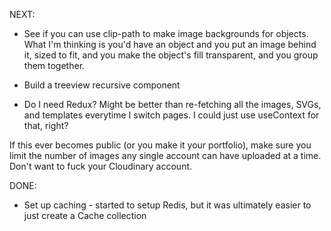 

NEXT:


- See if you can use clip-path to make image backgrounds for objects. What I'm thinking is you'd have an object and you put an image behind it, sized to fit, and you make the object's fill transparent, and you group them together.

- Build a treeview recursive component

- Do I need Redux? Might be better than re-fetching all the images, SVGs, and templates everytime I switch pages. I could just use useContext for that, right?


If this ever becomes public (or you make it your portfolio), make sure you limit the number of images any single account can have uploaded at a time. Don't want to fuck your Cloudinary account.



DONE: 

- Set up caching - started to setup Redis, but it was ultimately easier to just create a Cache collection